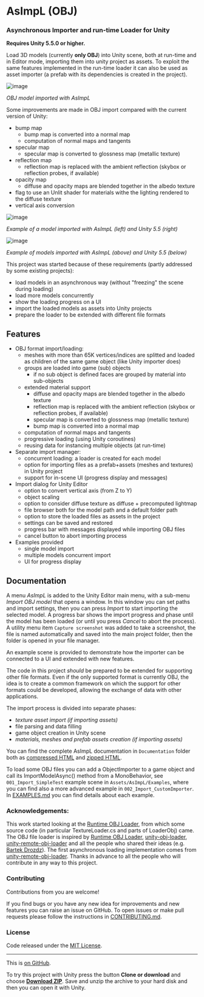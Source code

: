 # AsImpL (OBJ)
### Asynchronous Importer and run-time Loader for Unity
**Requires Unity 5.5.0 or higher.**

Load 3D models (currently **only OBJ**) into Unity scene,
both at run-time and in Editor mode, importing them into unity project
as assets.
To exploit the same features implemented in the run-time loader it can
also be used as asset importer (a prefab with its dependencies is
created in the project).

 ![image](https://raw.githubusercontent.com/gpvigano/AsImpL/master/images/test_AsImpL.jpg)

*OBJ model imported with AsImpL*

Some improvements are made in OBJ import compared with the current version of Unity:
* bump map
  * bump map is converted into a normal map
  * computation of normal maps and tangents
* specular map
  * specular map is converted to glossness map (metallic texture)
* reflection map
  * reflection map is replaced with the ambient reflection
    (skybox or reflection probes, if available)
* opacity map
  * diffuse and opacity maps are blended together in the albedo texture
* flag to use an Unlit shader for materials withe the lighting rendered to the diffuse texture
* vertical axis conversion

 ![image](https://raw.githubusercontent.com/gpvigano/AsImpL/master/images/unity_vs_AsImpL_Zup.png)
 
*Example of a model imported with AsImpL (left) and Unity 5.5 (right)*

 ![image](https://raw.githubusercontent.com/gpvigano/AsImpL/master/images/AsImpLvsUnity.png)
 
 *Example of models imported with AsImpL (above) and Unity 5.5 (below)*

This project was started because of these requirements (partly addressed by some existing projects):
* load models in an asynchronous way (without "freezing" the scene during loading)
* load more models concurrently
* show the loading progress on a UI
* import the loaded models as assets into Unity projects
* prepare the loader to be extended with different file formats

## Features
* OBJ format import/loading:
  * meshes with more than 65K vertices/indices are splitted and loaded
    as children of the same game object (like Unity importer does)
  * groups are loaded into game (sub) objects
    * if no sub object is defined faces are grouped by material
      into sub-objects
  * extended material support
    * diffuse and opacity maps are blended together in the albedo texture
    * reflection map is replaced with the ambient reflection
      (skybox or reflection probes, if available)
    * specular map is converted to glossness map (metallic texture)
    * bump map is converted into a normal map
  * computation of normal maps and tangents
  * progressive loading (using Unity coroutines)
  * reusing data for instancing multiple objects (at run-time)
* Separate import manager:
  * concurrent loading: a loader is created for each model
  * option for importing files as a prefab+assets (meshes and textures)
    in Unity project
  * support for in-scene UI (progress display and messages)
* Import dialog for Unity Editor
  * option to convert vertical axis (from Z to Y)
  * object scaling
  * option to consider diffuse texture as diffuse + precomputed lightmap
  * file browser both for the model path and a default folder path
  * option to  store the loaded files as assets in the project
  * settings can be saved and restored
  * progress bar with messages displayed while importing OBJ files
  * cancel button to abort importing process
* Examples provided
  * single model import
  * multiple models concurrent import
  * UI for progress display

## Documentation
A menu *AsImpL* is added to the Unity Editor main menu, with a sub-menu
*Import OBJ model* that opens a window. In this window you can set paths
and import settings, then you can press *Import* to start importing the
selected model. A progress bar shows the import progress and phase until
the model has been loaded (or until you press *Cancel* to abort the
process). A utility menu item `Capture screenshot` was added to take
a screenshot, the file is named automatically and saved into the main
project folder, then the folder is opened in your file manager.

An example scene is provided to demonstrate how the importer can be
connected to a UI and extended with new features.

The code in this project *should* be prepared to be extended for supporting other file formats.
Even if the only supported format is currently OBJ, the idea is to create a common framework on which the support for other formats could be developed, allowing the exchange of data with other applications.

The import process is divided into separate phases:
* *texture asset import (if importing assets)*
* file parsing and data filling
* game object creation in Unity scene
* *materials, meshes and prefab assets creation (if importing assets)*

You can find the complete AsImpL documentation in `Documentation` folder
both as [compressed HTML] and [zipped HTML].

To load some OBJ files you can add a ObjectImporter to a game object and
call its ImportModelAsync() method from a MonoBehavior,
see `001_Import_SimpleTest` example scene in `Assets/AsImpL/Examples`, where
you can find also a more advanced example in `002_Import_CustomImporter`.
In [EXAMPLES.md](https://github.com/gpvigano/AsImpL/blob/master/EXAMPLES.md) you can find details about each example.

### Acknowledgements:

This work started looking at the [Runtime OBJ Loader],
from which some source code (in particular TextureLoader.cs and parts of LoaderObj) came.
The OBJ file loader is inspired by [Runtime OBJ Loader], [unity-obj-loader], [unity-remote-obj-loader] and all the people who shared their ideas (e.g. [Bartek Drozdz]).
The first asynchronous loading implementation comes from [unity-remote-obj-loader].
Thanks in advance to all the people who will contribute in any way to this project.


### Contributing

Contributions from you are welcome!

If you find bugs or you have any new idea for improvements and new features you can raise an issue on GitHub. To open issues or make pull requests please follow the instructions in [CONTRIBUTING.md](https://github.com/gpvigano/AsImpL/blob/master/CONTRIBUTING.md).

### License

Code released under the [MIT License](https://github.com/gpvigano/AsImpL/blob/master/LICENSE.txt).


---
This is [on GitHub](https://github.com/gpvigano/AsImpL).

To try this project with Unity press the button **Clone or download** and choose [**Download ZIP**](https://github.com/gpvigano/AsImpL/archive/master.zip). Save and unzip the archive to your hard disk and then you can open it with Unity.

[Runtime OBJ Loader]: http://forum.unity3d.com/threads/free-runtime-obj-loader.365884/
[unity-obj-loader]: https://github.com/hammmm/unity-obj-loader
[unity-remote-obj-loader]: https://github.com/cmdr2/unity-remote-obj-loader
[compressed HTML]: https://github.com/gpvigano/AsImpL/blob/master/Documentation/AsImpL.chm
[zipped HTML]: https://github.com/gpvigano/AsImpL/blob/master/Documentation/AsImpL_html.zip
[Bartek Drozdz]: http://www.everyday3d.com/blog/index.php/2010/05/24/loading-3d-models-runtime-unity3d/

